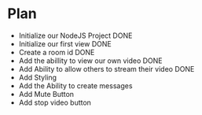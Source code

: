 # Plan

- Initialize our NodeJS Project DONE
- Initialize our first view DONE
- Create a room id DONE
- Add the abillity to view our own video DONE
- Add Ability to allow others to stream their video DONE
- Add Styling 
- Add the Ability to create messages
- Add Mute Button
- Add stop video button